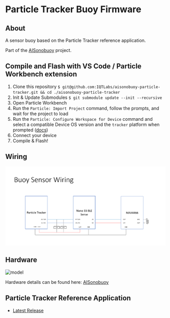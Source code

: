 
# Particle Tracker Buoy Firmware

## About

A sensor buoy based on the Particle Tracker reference application.

Part of the [AISonobuoy](https://github.com/IQTLabs/AISonobuoy) project.

## Compile and Flash with VS Code / Particle Workbench extension

1. Clone this repository `$ git@github.com:IQTLabs/aisonobuoy-particle-tracker.git && cd ./aisonobuoy-particle-tracker`
2. Init & Update Submodules `$ git submodule update --init --recursive`
3. Open Particle Workbench
4. Run the `Particle: Import Project` command, follow the prompts, and wait for the project to load
5. Run the `Particle: Configure Workspace for Device` command and select a compatible Device OS version and the `tracker` platform when prompted ([docs](https://docs.particle.io/tutorials/developer-tools/workbench/#cloud-build-and-flash))
6. Connect your device
7. Compile & Flash!

## Wiring

![wiring](media/wiring.png)

## Hardware

![model](https://github.com/IQTLabs/AISonobuoy/blob/main/ParticleTrackerBuoy/media/4in-PVC-Particle-Tracker-Buoy.gif?raw=true)

Hardware details can be found here: [AISonobuoy](https://github.com/IQTLabs/AISonobuoy)

## Particle Tracker Reference Application

- [Latest Release](https://github.com/particle-iot/tracker-edge/releases)